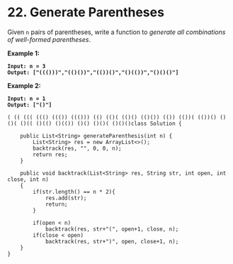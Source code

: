 # 22. Generate Parentheses

Given `n` pairs of parentheses, write a function to _generate all combinations of well-formed parentheses_.

&#x20;

**Example 1:**

<pre><code><strong>Input: n = 3
</strong><strong>Output: ["((()))","(()())","(())()","()(())","()()()"]
</strong></code></pre>

**Example 2:**

<pre><code><strong>Input: n = 1
</strong><strong>Output: ["()"]
</strong></code></pre>

```
( (( ((( ((() ((()) ((())) (() (()( (()() (()()) (()) (())( (())() () ()( ()(( ()(() ()(()) ()() ()()( ()()()class Solution {
```

```
    public List<String> generateParenthesis(int n) {
        List<String> res = new ArrayList<>();
        backtrack(res, "", 0, 0, n);
        return res;
    }
    
    public void backtrack(List<String> res, String str, int open, int close, int n)
    {
        if(str.length() == n * 2){
            res.add(str);
            return;
        }
        
        if(open < n)
            backtrack(res, str+"(", open+1, close, n);
        if(close < open)
            backtrack(res, str+")", open, close+1, n);
    }
}
```
